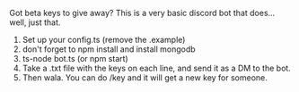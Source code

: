 Got beta keys to give away? This is a very basic discord bot that does... well, just that.

1. Set up your config.ts (remove the .example)
2. don't forget to npm install and install mongodb
3. ts-node bot.ts (or npm start)
4. Take a .txt file with the keys on each line, and send it as a DM to the bot.
6. Then wala. You can do /key and it will get a new key for someone. 
